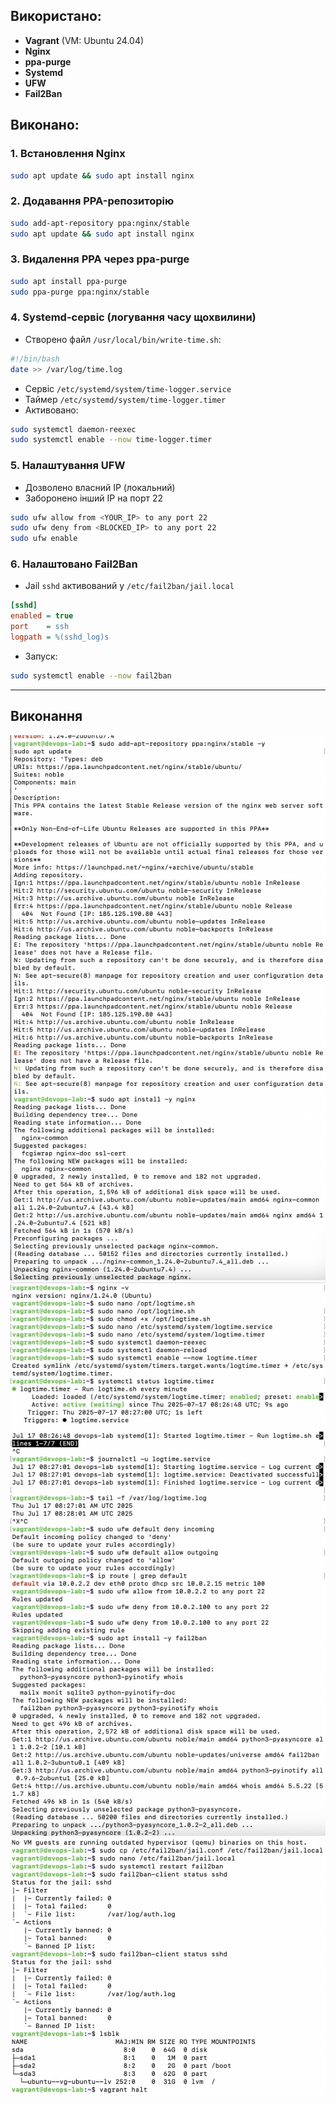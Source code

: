 ## Використано:

* **Vagrant** (VM: Ubuntu 24.04)
* **Nginx**
* **ppa-purge**
* **Systemd**
* **UFW**
* **Fail2Ban**

## Виконано:

### 1. Встановлення Nginx

```bash
sudo apt update && sudo apt install nginx
```

### 2. Додавання PPA-репозиторію

```bash
sudo add-apt-repository ppa:nginx/stable
sudo apt update && sudo apt install nginx
```

### 3. Видалення PPA через ppa-purge

```bash
sudo apt install ppa-purge
sudo ppa-purge ppa:nginx/stable
```

### 4. Systemd-сервіс (логування часу щохвилини)

* Створено файл `/usr/local/bin/write-time.sh`:

```bash
#!/bin/bash
date >> /var/log/time.log
```

* Сервіс `/etc/systemd/system/time-logger.service`
* Таймер `/etc/systemd/system/time-logger.timer`
* Активовано:

```bash
sudo systemctl daemon-reexec
sudo systemctl enable --now time-logger.timer
```

### 5. Налаштування UFW

* Дозволено власний IP (локальний)
* Заборонено інший IP на порт 22

```bash
sudo ufw allow from <YOUR_IP> to any port 22
sudo ufw deny from <BLOCKED_IP> to any port 22
sudo ufw enable
```

### 6. Налаштовано Fail2Ban

* Jail `sshd` активований у `/etc/fail2ban/jail.local`

```ini
[sshd]
enabled = true
port    = ssh
logpath = %(sshd_log)s
```

* Запуск:

```bash
sudo systemctl enable --now fail2ban
```

---

## Виконання

![1](1.jpg)
![2](2.jpg)
![3](3.jpg)